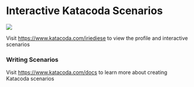 # Interactive Katacoda Scenarios

[![](http://shields.katacoda.com/katacoda/iriediese/count.svg)](https://www.katacoda.com/iriediese "Get your profile on Katacoda.com")

Visit https://www.katacoda.com/iriediese to view the profile and interactive scenarios

### Writing Scenarios
Visit https://www.katacoda.com/docs to learn more about creating Katacoda scenarios
